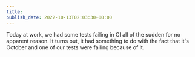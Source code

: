 ```yaml
---
title: 
publish_date: 2022-10-13T02:03:30+00:00
---
```


Today at work, we had some tests failing in CI all of the sudden for no apparent reason. It turns out, it had something to do with the fact that it's October and one of our tests were failing because of it.

